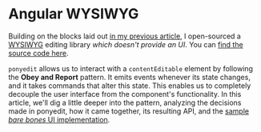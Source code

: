 # Angular WYSIWYG

Building on the blocks laid out [in my previous article](/2013/10/25/event-emitter-obey-and-report "Event Emitter: Obey and Report"), I open-sourced a [WYSIWYG](http://en.wikipedia.org/wiki/WYSIWYG "What you see is what you get - Wikipedia") editing library _which doesn't provide an UI_. You can [find the source code here](https://github.com/bevacqua/ponyedit "bevacqua/ponyedit on GitHub").

`ponyedit` allows us to interact with a `contentEditable` element by following the **Obey and Report** pattern. It emits events whenever its state changes, and it takes commands that alter this state. This enables us to completely decouple the user interface from the component's functionality. In this article, we'll dig a little deeper into the pattern, analyzing the decisions made in ponyedit, how it came together, its resulting API, and the [sample _bare bones_ UI implementation](https://github.com/bevacqua/ponyedit/blob/master/web/assets/js/example.js "Sample WYSIWYG using ponyedit").

